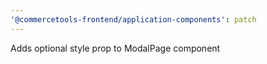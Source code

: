 ```yaml
---
'@commercetools-frontend/application-components': patch
---
```


Adds optional style prop to ModalPage component

